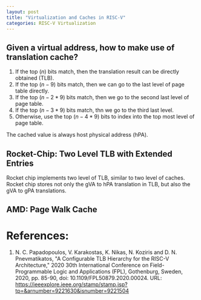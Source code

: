 ```yaml
---
layout: post
title: "Virtualization and Caches in RISC-V"
categories: RISC-V Virtualization
---
```


## Given a virtual address, how to make use of translation cache?
1. If the top $(n)$ bits match, then the translation result can be directly obtained (TLB).
2. If the top $(n-9)$ bits match, then we can go to the last level of page table directly.
3. If the top $(n-2*9)$ bits match, then we go to the second last level of page table.
4. If the top $(n-3*9)$ bits match, thn we go to the third last level.
5. Otherwise, use the top $(n-4*9)$ bits to index into the top most level of page table.

The cached value is always host physical address (hPA).

## Rocket-Chip: Two Level TLB with Extended Entries
Rocket chip implements two level of TLB, similar to two level of caches.
Rocket chip stores not only the gVA to hPA translation in TLB, but also the gVA to gPA translations.


## AMD: Page Walk Cache

# References:
1. N. C. Papadopoulos, V. Karakostas, K. Nikas, N. Koziris and D. N. Pnevmatikatos, "A Configurable TLB Hierarchy for the RISC-V Architecture," 2020 30th International Conference on Field-Programmable Logic and Applications (FPL), Gothenburg, Sweden, 2020, pp. 85-90, doi: 10.1109/FPL50879.2020.00024. URL: https://ieeexplore.ieee.org/stamp/stamp.jsp?tp=&arnumber=9221630&isnumber=9221504

